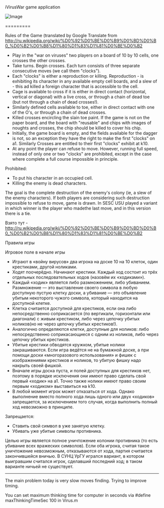 iVirusWar game application

![Image](https://raw.github.com/soj/iVirusWar/master/iVirusWar/images/iVirusWar.png)

=========

Rules of the Game (translated by Google Translate from http://ru.wikipedia.org/wiki/%D0%92%D0%BE%D0%B9%D0%BD%D0%B0_%D0%B2%D0%B8%D1%80%D1%83%D1%81%D0%BE%D0%B2

- Play in the "war on viruses" two players on a board of 10 by 10 cells, one crosses the other crosses.
- Take turns. Begin crosses. Each turn consists of three separate consecutive moves (we call them "clocks").
- Each "clocks" is either a reproduction or killing. Reproduction - is exhibiting its character in any available empty cell boards, and a slew of - this ad killed a foreign character that is accessible to the cell.
- Cage is available to cross if it is either in direct contact (horizontal, vertical or diagonal) with a live cross, or through a chain of dead toe (but not through a chain of dead crosses!).
- Similarly defined cells available to toe, either in direct contact with one of the O's, or through a chain of dead crosses.
- Killed crosses encircling the slain toe paint. If the game is not on the paper board, and the board with "reusable" and chips with images of noughts and crosses, the chip should be killed to cover his chip.
- Initially, the game board is empty, and the fields available for the dagger is not, so an exception they have the right to make the first "clocks" on a1. Similarly Crosses are entitled to their first "clocks" exhibit at k10.
- At any point the player can refuse to move. However, running full speed, instead of only one or two "clocks" are prohibited, except in the case where complete a full course impossible in principle.

Prohibited: 

- To put his character in an occupied cell.
- Killing the enemy is dead characters. 

The goal is the complete destruction of the enemy's colony (ie, a slew of the enemy characters). 
If both players are considering such destruction impossible to refuse to move, game is drawn. 
In SESC USU played a variant in which winner is the player who made​the last move, and in this version there is a tie. 

Взято тут - http://ru.wikipedia.org/wiki/%D0%92%D0%BE%D0%B9%D0%BD%D0%B0_%D0%B2%D0%B8%D1%80%D1%83%D1%81%D0%BE%D0%B2

Правила игры

Игровое поле в начале игры

- Играют в «войну вирусов» два игрока на доске 10 на 10 клеток, один крестиками, другой ноликами.
- Ходят поочерёдно. Начинают крестики. Каждый ход состоит из трёх отдельных последовательных ходов (назовём их «ходиками»).
- Каждый «ходик» является либо размножением, либо убиванием. Размножение — это выставление своего символа в любую доступную пустую клетку доски, а убивание — это объявление убитым некоторого чужого символа, который находится на доступной клетке.
- Клетка считается доступной для крестиков, если она либо непосредственно соприкасается (по вертикали, горизонтали или диагонали) с живым крестиком, либо через цепочку убитых ноликов(но не через цепочку убитых крестиков!).
- Аналогично определяются клетки, доступные для ноликов: либо непосредственно соприкасающиеся с одним из ноликов, либо через цепочку убитых крестиков.
- Убитые крестики обводятся кружком, убитые нолики закрашиваются. Если игра ведётся не на бумажной доске, а при помощи доски «многоразового использования» и фишек с изображениями крестиков и ноликов, то убитую фишку надо накрыть своей фишкой.
- Вначале игры доска пуста, и полей доступных для крестиков нет, поэтому в порядке исключения они имеют право сделать свой первый «ходик» на a1. Точно также нолики имеют право своим первым «ходиком» выставиться на k10.
- В любой момент игрок может отказаться от хода. Однако выполнение вместо полного хода лишь одного или двух «ходиков» запрещается, за исключением того случая, когда выполнить полный ход невозможно в принципе.

Запрещается:

- Ставить свой символ в уже занятую клетку.
- Убивать уже убитые символы противника.

Целью игры является полное уничтожение колонии противника (то есть убивание всех вражеских символов). 
Если оба игрока, считая такое уничтожение невозможным, отказываются от хода, партия считается закончившейся вничью. 
В СУНЦ УрГУ игрался вариант, в котором выигравшим считался игрок, сделавший последний ход; в таком варианте ничьей не существует.

-----

The main problem today is very slow moves finding. Trying to improve timing.
 
You can set maximum thinking time for computer in seconds via 
#define maxThinkingTimeSec 100 in Virus.m 
